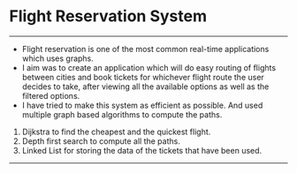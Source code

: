 # Flight Reservation System
---
* Flight reservation is one of the most common real-time applications which uses graphs. 
* I aim was to create an application which will do easy routing of flights between cities and book tickets for whichever flight route the user decides to take, after viewing all the available options as well as the filtered options.
* I have tried to make this system as efficient as possible. And used multiple graph based algorithms to compute the paths.
1. Dijkstra to find the cheapest and the quickest flight. 
2. Depth first search to compute all the paths. 
3. Linked List for storing the data of the tickets that have been used. 

---
